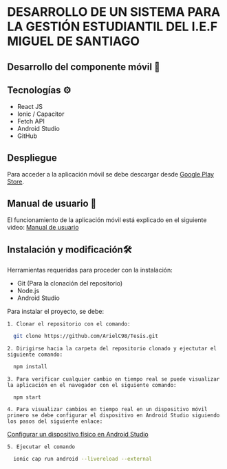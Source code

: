 
# DESARROLLO DE UN SISTEMA PARA LA GESTIÓN ESTUDIANTIL DEL I.E.F MIGUEL DE SANTIAGO

## Desarrollo del componente móvil 📱



## Tecnologías ⚙️

- React JS
- Ionic / Capacitor
- Fetch API
- Android Studio
- GitHub
## Despliegue 

Para acceder a la aplicación móvil se debe descargar desde [Google Play Store](https://play.google.com/store/apps/details?id=epn.edu.gestionnotas).







## Manual de usuario 📖

El funcionamiento de la aplicación móvil está explicado en el siguiente video:
[Manual de usuario](https://www.youtube.com/watch?v=82di2yQK0e0)


## Instalación y modificación🛠️

Herramientas requeridas para proceder con la instalación:

- Git (Para la clonación del repositorio)
- Node.js 
- Android Studio

Para instalar el proyecto, se debe:

    1. Clonar el repositorio con el comando:

```bash
  git clone https://github.com/ArielC98/Tesis.git
```
    2. Dirigirse hacia la carpeta del repositorio clonado y ejectutar el siguiente comando:
```bash
  npm install
```
    3. Para verificar cualquier cambio en tiempo real se puede visualizar la aplicación en el navegador con el siguiente comando:
```bash
  npm start
```
    4. Para visualizar cambios en tiempo real en un dispositivo móvil primero se debe configurar el dispositivo en Android Studio siguiendo los pasos del siguiente enlace:
[Configurar un dispositivo físico en Android Studio](https://developer.android.com/studio/run/device?hl=es-419)

    5. Ejecutar el comando 

```bash
  ionic cap run android --livereload --external
```
